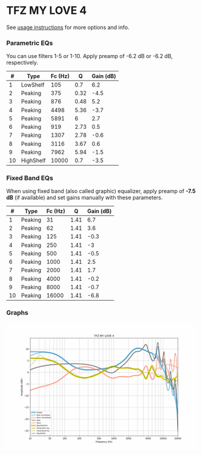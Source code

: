 # TFZ MY LOVE 4
See [usage instructions](https://github.com/jaakkopasanen/AutoEq#usage) for more options and info.

### Parametric EQs
You can use filters 1-5 or 1-10. Apply preamp of -6.2 dB or -6.2 dB, respectively.

|   # | Type      |   Fc (Hz) |    Q |   Gain (dB) |
|-----|-----------|-----------|------|-------------|
|   1 | LowShelf  |       105 | 0.7  |         6.2 |
|   2 | Peaking   |       375 | 0.32 |        -4.5 |
|   3 | Peaking   |       876 | 0.48 |         5.2 |
|   4 | Peaking   |      4498 | 5.36 |        -3.7 |
|   5 | Peaking   |      5891 | 6    |         2.7 |
|   6 | Peaking   |       919 | 2.73 |         0.5 |
|   7 | Peaking   |      1307 | 2.78 |        -0.6 |
|   8 | Peaking   |      3116 | 3.67 |         0.6 |
|   9 | Peaking   |      7962 | 5.94 |        -1.5 |
|  10 | HighShelf |     10000 | 0.7  |        -3.5 |

### Fixed Band EQs
When using fixed band (also called graphic) equalizer, apply preamp of **-7.5 dB** (if available) and set gains manually with these parameters.

|   # | Type    |   Fc (Hz) |    Q |   Gain (dB) |
|-----|---------|-----------|------|-------------|
|   1 | Peaking |        31 | 1.41 |         6.7 |
|   2 | Peaking |        62 | 1.41 |         3.6 |
|   3 | Peaking |       125 | 1.41 |        -0.3 |
|   4 | Peaking |       250 | 1.41 |        -3   |
|   5 | Peaking |       500 | 1.41 |        -0.5 |
|   6 | Peaking |      1000 | 1.41 |         2.5 |
|   7 | Peaking |      2000 | 1.41 |         1.7 |
|   8 | Peaking |      4000 | 1.41 |        -0.2 |
|   9 | Peaking |      8000 | 1.41 |        -0.7 |
|  10 | Peaking |     16000 | 1.41 |        -6.8 |

### Graphs
![](./TFZ%20MY%20LOVE%204.png)
